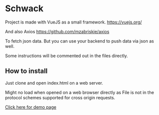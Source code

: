 # Schwack

Project is made with VueJS as a small framework.
https://vuejs.org/

And also Axios
https://github.com/mzabriskie/axios

To fetch json data. But you can use your backend to push data via json as well.

Some instructions will be commented out in the files directly.

## How to install

Just clone and open index.html on a web server.

Might no load when opened on a web browser directly as File is not in the protocol schemes supported for cross origin requests.

[Click here for demo page](http://schwack.thepaperidea.com/)

